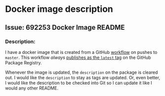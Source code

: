 # Docker image description

## Issue: 692253 Docker Image README

### Description:

I have a docker image that is created from a GitHub [workflow](https://github.com/tbremer/docker-image-description/blob/master/.github/workflows/docker-publish-from-master.yml) on pushes to `master`. This workflow _always_ [publishes as the `latest` tag](https://github.com/tbremer/docker-image-description/packages/232085) on the GitHub Package Registry.

Whenever the image is updated, the `description` on the package is cleared out. I would like the `description` to stay as tags are updated. Or, even better, I would like the description to be checked into Git so I can update it like I would any other README.